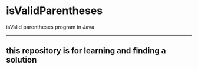 # isValidParentheses
isValid parentheses program in Java 

-------------------------------------------------------
this repository is for learning and finding a solution
-------------------------------------------------------
